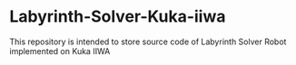 # Labyrinth-Solver-Kuka-iiwa
This repository is intended to store source code of Labyrinth Solver Robot implemented on Kuka IIWA
